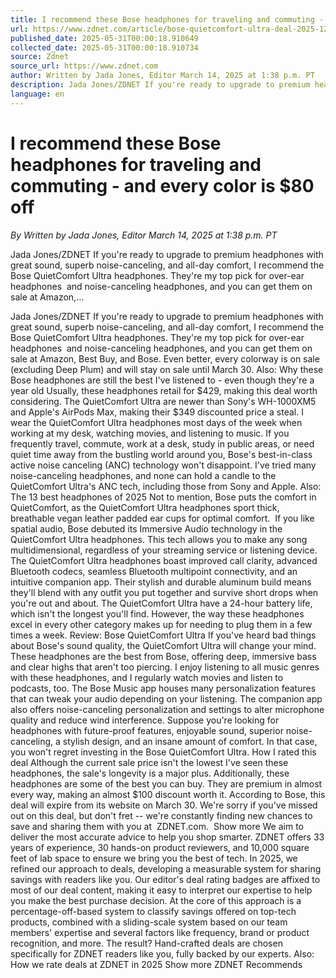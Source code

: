 ```yaml
---
title: I recommend these Bose headphones for traveling and commuting - and every color is $80 off
url: https://www.zdnet.com/article/bose-quietcomfort-ultra-deal-2025-12-3/
published_date: 2025-05-31T00:00:18.910649
collected_date: 2025-05-31T00:00:18.910734
source: Zdnet
source_url: https://www.zdnet.com
author: Written by Jada Jones, Editor March 14, 2025 at 1:38 p.m. PT
description: Jada Jones/ZDNET If you're ready to upgrade to premium headphones with great sound, superb noise-canceling, and all-day comfort, I recommend the Bose QuietComfort Ultra headphones. They're my top pick for over-ear headphones  and noise-canceling headphones, and you can get them on sale at Amazon,...
language: en
---
```


# I recommend these Bose headphones for traveling and commuting - and every color is $80 off

*By Written by Jada Jones, Editor March 14, 2025 at 1:38 p.m. PT*

Jada Jones/ZDNET If you're ready to upgrade to premium headphones with great sound, superb noise-canceling, and all-day comfort, I recommend the Bose QuietComfort Ultra headphones. They're my top pick for over-ear headphones  and noise-canceling headphones, and you can get them on sale at Amazon,...

Jada Jones/ZDNET If you're ready to upgrade to premium headphones with great sound, superb noise-canceling, and all-day comfort, I recommend the Bose QuietComfort Ultra headphones. They're my top pick for over-ear headphones  and noise-canceling headphones, and you can get them on sale at Amazon, Best Buy, and Bose. Even better, every colorway is on sale (excluding Deep Plum) and will stay on sale until March 30. Also: Why these Bose headphones are still the best I've listened to - even though they're a year old Usually, these headphones retail for $429, making this deal worth considering. The QuietComfort Ultra are newer than Sony's WH-1000XM5 and Apple's AirPods Max, making their $349 discounted price a steal. I wear the QuietComfort Ultra headphones most days of the week when working at my desk, watching movies, and listening to music. If you frequently travel, commute, work at a desk, study in public areas, or need quiet time away from the bustling world around you, Bose's best-in-class active noise canceling (ANC) technology won't disappoint. I've tried many noise-canceling headphones, and none can hold a candle to the QuietComfort Ultra's ANC tech, including those from Sony and Apple. Also: The 13 best headphones of 2025 Not to mention, Bose puts the comfort in QuietComfort, as the QuietComfort Ultra headphones sport thick, breathable vegan leather padded ear cups for optimal comfort.  If you like spatial audio, Bose debuted its Immersive Audio technology in the QuietComfort Ultra headphones. This tech allows you to make any song multidimensional, regardless of your streaming service or listening device. The QuietComfort Ultra headphones boast improved call clarity, advanced Bluetooth codecs, seamless Bluetooth multipoint connectivity, and an intuitive companion app. Their stylish and durable aluminum build means they'll blend with any outfit you put together and survive short drops when you're out and about. The QuietComfort Ultra have a 24-hour battery life, which isn't the longest you'll find. However, the way these headphones excel in every other category makes up for needing to plug them in a few times a week. Review: Bose QuietComfort Ultra If you've heard bad things about Bose's sound quality, the QuietComfort Ultra will change your mind. These headphones are the best from Bose, offering deep, immersive bass and clear highs that aren't too piercing. I enjoy listening to all music genres with these headphones, and I regularly watch movies and listen to podcasts, too. The Bose Music app houses many personalization features that can tweak your audio depending on your listening. The companion app also offers noise-canceling personalization and settings to alter microphone quality and reduce wind interference. Suppose you're looking for headphones with future-proof features, enjoyable sound, superior noise-canceling, a stylish design, and an insane amount of comfort. In that case, you won't regret investing in the Bose QuietComfort Ultra. How I rated this deal Although the current sale price isn't the lowest I've seen these headphones, the sale's longevity is a major plus. Additionally, these headphones are some of the best you can buy. They are premium in almost every way, making an almost $100 discount worth it. According to Bose, this deal will expire from its website on March 30. We're sorry if you've missed out on this deal, but don't fret -- we're constantly finding new chances to save and sharing them with you at  ZDNET.com.  
 Show more
 We aim to deliver the most accurate advice to help you shop smarter. ZDNET offers 33 years of experience, 30 hands-on product reviewers, and 10,000 square feet of lab space to ensure we bring you the best of tech. In 2025, we refined our approach to deals, developing a measurable system for sharing savings with readers like you. Our editor's deal rating badges are affixed to most of our deal content, making it easy to interpret our expertise to help you make the best purchase decision. At the core of this approach is a percentage-off-based system to classify savings offered on top-tech products, combined with a sliding-scale system based on our team members' expertise and several factors like frequency, brand or product recognition, and more. The result? Hand-crafted deals are chosen specifically for ZDNET readers like you, fully backed by our experts. Also:  How we rate deals at ZDNET in 2025 
 Show more
 ZDNET Recommends